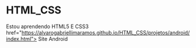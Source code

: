 # HTML_CSS
 Estou aprendendo HTML5 E CSS3
 <a> href="https://alvarogabriellimaramos.github.io/HTML_CSS/projetos/android/index.html"> Site Android </a>